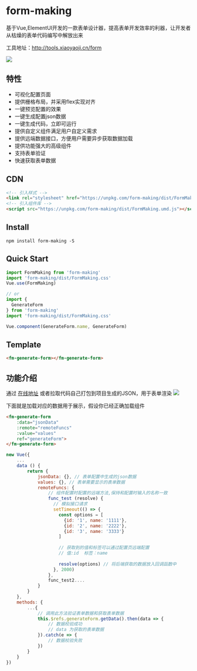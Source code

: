 # form-making
基于Vue,ElementUI开发的一款表单设计器，提高表单开发效率的利器，让开发者从枯燥的表单代码编写中解放出来

工具地址：http://tools.xiaoyaoji.cn/form

![](https://user-gold-cdn.xitu.io/2018/9/27/1661a6cd60454273)

## 特性

* 可视化配置页面
* 提供栅格布局，并采用flex实现对齐
* 一键预览配置的效果
* 一键生成配置json数据
* 一键生成代码，立即可运行
* 提供自定义组件满足用户自定义需求
* 提供远端数据接口，方便用户需要异步获取数据加载
* 提供功能强大的高级组件
* 支持表单验证
* 快速获取表单数据

## CDN
``` html
<!-- 引入样式 -->
<link rel="stylesheet" href="https://unpkg.com/form-making/dist/FormMaking.css">
<!-- 引入组件库 -->
<script src="https://unpkg.com/form-making/dist/FormMaking.umd.js"></script>
```

## Install
```shell
npm install form-making -S
```

## Quick Start
``` javascript
import FormMaking from 'form-making'
import 'form-making/dist/FormMaking.css'
Vue.use(FormMaking)

// or
import {
  GenerateForm
} from 'form-making'
import 'form-making/dist/FormMaking.css'

Vue.component(GenerateForm.name, GenerateForm)
```

## Template
``` html
<fm-generate-form></fm-generate-form>
```

## 功能介绍

通过 [在线地址](http://tools.xiaoyaoji.cn/form) 或者拉取代码自己打包到项目生成的JSON，用于表单渲染
![](https://user-gold-cdn.xitu.io/2018/9/27/1661a50b64f77e5f?w=1580&h=1080&f=png&s=162948)

下面就是加载对应的数据用于展示，假设你已经正确加载组件

``` html
<fm-generate-form 
    :data="jsonData" 
    :remote="remoteFuncs" 
    :value="values"
    ref="generateForm">
</fm-generate-form>
```
``` javascript
new Vue({
    ...
    data () {
        return {
            jsonData: {}, // 表单配置中生成的json数据
            values: {}, // 表单需要显示的表单数据
            remoteFuncs: {
                // 组件配置时配置的远端方法,保持和配置时输入的名称一致
                func_test (resolve) {
                  // 模拟接口请求
                  setTimeout(() => {
                    const options = [
                      {id: '1', name: '1111'},
                      {id: '2', name: '2222'},
                      {id: '3', name: '3333'}
                    ]
                    
                    // 获取到的值和标签可以通过配置页远端配置
                    // 值:id  标签：name
        
                    resolve(options) // 将后端获取的数据放入回调函数中
                  }, 2000)
                },
                func_test2....
            }
        }
    },
    methods: {
        ...{
            // 调用此方法验证表单数据和获取表单数据
            this.$refs.generateForm.getData().then(data => {
                // 数据校验成功
                // data 为获取的表单数据
            }).catch(e => {
                // 数据校验失败
            })
        }
    }
})
```